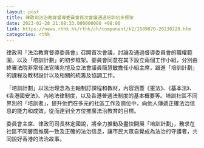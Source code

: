 ```yaml
---
layout: post
title: 律政司法治教育督導委員會首次會議通過培訓初步框架
date: 2023-02-28 21:08:33.000000000 +08:00
link: https://news.rthk.hk/rthk/ch/component/k2/1689870-20230228.htm
categories: rthk
---
```


律政司「法治教育督導委員會」召開首次會議，討論及通過督導委員會的職權範圍，以及「培訓計劃」的初步框架。委員會同意在其下設立兩個工作小組，分別由終審法院非常任法官陳兆愷及立法會議員簡慧敏擔任小組主席，跟進「培訓計劃」的課程及教材設計以及相關的統籌及協調工作。

「培訓計劃」以法治理念為主軸制訂課程和教材，內容涵蓋《憲法》、《基本法》、《香港國安法》、內地法律制度，以及香港普通法制度的基本概要等。培訓社區不同界別的「培訓者」，提升他們在多元的社區工作及崗位中，向他人傳遞正確法治信息的能力和成效，從而達到全方位推廣法治教育的目標。
 
委員會主席、律政司司長林定國說，將全力推動及盡快開展「培訓計劃」，務求在社區不同層面推廣一致及正確的法治信息，讓市民大眾自覺成為法治的守護者，共同說好香港的法治故事。
